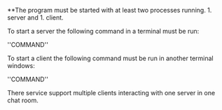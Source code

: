 **The program must be started with at least two processes running. 1. server and 1. client.

To start a server the following command in a terminal must be run:

''COMMAND''

To start a client the following command must be run in another terminal windows:

''COMMAND''

There service support multiple clients interacting with one server in one chat room.
